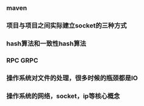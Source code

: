 ### maven
### 项目与项目之间实际建立socket的三种方式
### hash算法和一致性hash算法
### RPC GRPC
### 操作系统对文件的处理，很多时候的瓶颈都是IO
### 操作系统的网络，socket，ip等核心概念


